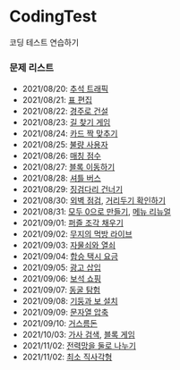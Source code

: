 # CodingTest

코딩 테스트 연습하기

### 문제 리스트

- 2021/08/20: [추석 트래픽](https://programmers.co.kr/learn/courses/30/lessons/17676)
- 2021/08/21: [표 편집](https://programmers.co.kr/learn/courses/30/lessons/81303)
- 2021/08/22: [경주로 건설](https://programmers.co.kr/learn/courses/30/lessons/67259)
- 2021/08/23: [길 찾기 게임](https://programmers.co.kr/learn/courses/30/lessons/42892)
- 2021/08/24: [카드 짝 맞추기](https://programmers.co.kr/learn/courses/30/lessons/72415)
- 2021/08/25: [불량 사용자](https://programmers.co.kr/learn/courses/30/lessons/64064)
- 2021/08/26: [매칭 점수](https://programmers.co.kr/learn/courses/30/lessons/42893)
- 2021/08/27: [블록 이동하기](https://programmers.co.kr/learn/courses/30/lessons/60063)
- 2021/08/28: [셔틀 버스](https://programmers.co.kr/learn/courses/30/lessons/17678)
- 2021/08/29: [징검다리 건너기](https://programmers.co.kr/learn/courses/30/lessons/64062)
- 2021/08/30: [외벽 점검](https://programmers.co.kr/learn/courses/30/lessons/60062), [거리두기 확인하기](https://programmers.co.kr/learn/courses/30/lessons/81302)
- 2021/08/31: [모두 0으로 만들기](https://programmers.co.kr/learn/courses/30/lessons/76503), [메뉴 리뉴얼](https://programmers.co.kr/learn/courses/30/lessons/72411)
- 2021/09/01: [퍼즐 조각 채우기](https://programmers.co.kr/learn/courses/30/lessons/84021)
- 2021/09/02: [무지의 먹방 라이브](https://programmers.co.kr/learn/courses/30/lessons/42891)
- 2021/09/03: [자물쇠와 열쇠](https://programmers.co.kr/learn/courses/30/lessons/60059)
- 2021/09/04: [합승 택시 요금](https://programmers.co.kr/learn/courses/30/lessons/72413)
- 2021/09/05: [광고 삽입](https://programmers.co.kr/learn/courses/30/lessons/72414)
- 2021/09/06: [보석 쇼핑](https://programmers.co.kr/learn/courses/30/lessons/67258)
- 2021/09/07: [동굴 탐험](https://programmers.co.kr/learn/courses/30/lessons/67260)
- 2021/09/08: [기둥과 보 설치](https://programmers.co.kr/learn/courses/30/lessons/60061)
- 2021/09/09: [문자열 압축](https://programmers.co.kr/learn/courses/30/lessons/60057)
- 2021/09/10: [거스름돈](https://programmers.co.kr/learn/courses/30/lessons/12907)
- 2021/10/03: [가사 검색](https://programmers.co.kr/learn/courses/30/lessons/60060), [블록 게임](https://programmers.co.kr/learn/courses/30/lessons/42894)
- 2021/11/02: [전력망을 둘로 나누기](https://programmers.co.kr/learn/courses/30/lessons/86971)
- 2021/11/02: [최소 직사각형](https://programmers.co.kr/learn/courses/30/lessons/86491)
